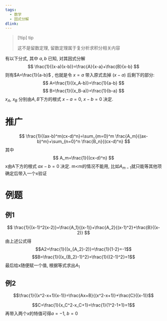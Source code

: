 ```yaml
---
tags:
  - 数学
  - 因式分解
dlink:
---
```

>[!tip] tip
>
>这不是留数定理, 留数定理属于复分析求积分相关内容

有以下分式, 其中 $a,b$ 已知, 对其因式分解
$$
\frac{1}{(x-a)(x-b)}=\frac{A}{x-a}+\frac{B}{x-b}
$$
则有$A=\frac{1}{a-b}$ , 也就是令 $x=a$ 带入原式去掉 $(x-a)$ 后剩下的部分:
$$
A=\frac{1}{(x_A-b)}=\frac{1}{a-b}
$$
$$
B=\frac{1}{(x_B-a)}=\frac{1}{b-a}
$$
$x_A$, $x_B$ 分别由$A,B$下方的根式 $x-a=0$, $x-b=0$ 决定.

# 推广
$$
\frac{1}{(ax-b)^m(cx-d)^n}=\sum_{m=0}^m \frac{A_m}{(ax-b)^m}+\sum_{n=0}^n \frac{B_n}{(cx-d)^n}
$$
其中
$$
A_m=\frac{1}{(cx-d)^n}
$$
x由A下方的根式 $ax-b=0$ 决定.
m<m的情况不能用, 比如$A_{m-1}$就只能等其他项确定后带入一个x验证


# 例题
## 例1
$$
\frac{1}{(x-1)^2(x-2)}=\frac{A_1}{(x-1)}+\frac{A_2}{(x-1)^2}+\frac{B}{(x-2)}
$$
由上述公式得
$$A2=\frac{1}{(x_{A_2}-2)}=\frac{1}{1-2}=-1$$
$$B=\frac{1}{(x_{B_2}-1)^2}=\frac{1}{(2-1)^2}=1$$
最后给x随便赋一个值, 根据等式求出$A_1$ 

## 例2
$$\frac{1}{(x^2-x+1)(x-1)}=\frac{Ax+B}{(x^2-x+1)}+\frac{C}{(x-1)}$$

$$C=\frac{1}{x_C^2-x_C+1}=\frac{1}{1^2-1+1}=1$$
再带入两个$x$的特值可得$a=-1$, $b=0$
